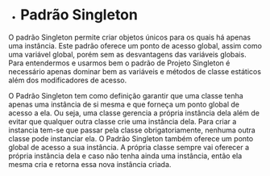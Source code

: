 - # Padrão Singleton 

O padrão Singleton permite criar objetos únicos para os quais há apenas uma instância. Este padrão oferece um ponto de acesso global, assim como uma variável global, porém sem as desvantagens das variáveis globais. Para entendermos e usarmos bem o padrão de Projeto Singleton é necessário apenas dominar bem as variáveis e métodos de classe estáticos além dos modificadores de acesso.

O Padrão Singleton tem como definição garantir que uma classe tenha apenas uma instância de si mesma e que forneça um ponto global de acesso a ela. Ou seja, uma classe gerencia a própria instância dela além de evitar que qualquer outra classe crie uma instância dela. Para criar a instancia tem-se que passar pela classe obrigatoriamente, nenhuma outra classe pode instanciar ela. O Padrão Singleton também oferece um ponto global de acesso a sua instância. A própria classe sempre vai oferecer a própria instância dela e caso não tenha ainda uma instância, então ela mesma cria e retorna essa nova instância criada.
